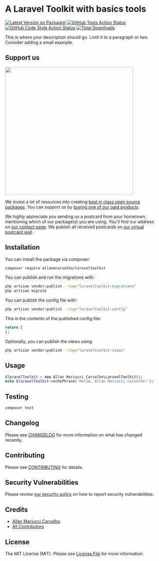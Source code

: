 # A Laravel Toolkit with basics tools

[![Latest Version on Packagist](https://img.shields.io/packagist/v/allanmcarvalho/laraveltoolkit.svg?style=flat-square)](https://packagist.org/packages/allanmcarvalho/laraveltoolkit)
[![GitHub Tests Action Status](https://img.shields.io/github/actions/workflow/status/allanmcarvalho/laraveltoolkit/run-tests.yml?branch=main&label=tests&style=flat-square)](https://github.com/allanmcarvalho/laraveltoolkit/actions?query=workflow%3Arun-tests+branch%3Amain)
[![GitHub Code Style Action Status](https://img.shields.io/github/actions/workflow/status/allanmcarvalho/laraveltoolkit/fix-php-code-style-issues.yml?branch=main&label=code%20style&style=flat-square)](https://github.com/allanmcarvalho/laraveltoolkit/actions?query=workflow%3A"Fix+PHP+code+style+issues"+branch%3Amain)
[![Total Downloads](https://img.shields.io/packagist/dt/allanmcarvalho/laraveltoolkit.svg?style=flat-square)](https://packagist.org/packages/allanmcarvalho/laraveltoolkit)

This is where your description should go. Limit it to a paragraph or two. Consider adding a small example.

## Support us

[<img src="https://github-ads.s3.eu-central-1.amazonaws.com/LaravelToolkit.jpg?t=1" width="419px" />](https://spatie.be/github-ad-click/LaravelToolkit)

We invest a lot of resources into creating [best in class open source packages](https://spatie.be/open-source). You can support us by [buying one of our paid products](https://spatie.be/open-source/support-us).

We highly appreciate you sending us a postcard from your hometown, mentioning which of our package(s) you are using. You'll find our address on [our contact page](https://spatie.be/about-us). We publish all received postcards on [our virtual postcard wall](https://spatie.be/open-source/postcards).

## Installation

You can install the package via composer:

```bash
composer require allanmcarvalho/laraveltoolkit
```

You can publish and run the migrations with:

```bash
php artisan vendor:publish --tag="laraveltoolkit-migrations"
php artisan migrate
```

You can publish the config file with:

```bash
php artisan vendor:publish --tag="laraveltoolkit-config"
```

This is the contents of the published config file:

```php
return [
];
```

Optionally, you can publish the views using

```bash
php artisan vendor:publish --tag="laraveltoolkit-views"
```

## Usage

```php
$laravelToolkit = new Allan Mariucci Carvalho\LaravelToolkit();
echo $laravelToolkit->echoPhrase('Hello, Allan Mariucci Carvalho!');
```

## Testing

```bash
composer test
```

## Changelog

Please see [CHANGELOG](CHANGELOG.md) for more information on what has changed recently.

## Contributing

Please see [CONTRIBUTING](CONTRIBUTING.md) for details.

## Security Vulnerabilities

Please review [our security policy](../../security/policy) on how to report security vulnerabilities.

## Credits

- [Allan Mariucci Carvalho](https://github.com/allanmcarvalho)
- [All Contributors](../../contributors)

## License

The MIT License (MIT). Please see [License File](LICENSE.md) for more information.
